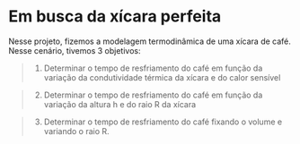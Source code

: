 # Em busca da xícara perfeita
Nesse projeto, fizemos a modelagem termodinâmica de uma xícara de café. Nesse cenário, tivemos 3 objetivos:
> 1) Determinar o tempo de resfriamento do café em função da variação da condutividade térmica da xícara e do calor sensível

> 2) Determinar o tempo de resfriamento do café em função da variação da altura h e do raio R da xícara

> 3) Determinar o tempo de resfriamento do café fixando o volume e variando o raio R.